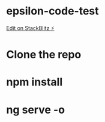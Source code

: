 # epsilon-code-test

[Edit on StackBlitz ⚡️](https://stackblitz.com/edit/epsilon-code-test)

# Clone the repo
# npm install
# ng serve -o
